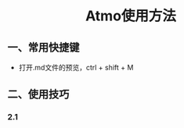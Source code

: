 <h1 align="center" color="red" > Atmo使用方法</h1>

## 一、常用快捷键
* 打开.md文件的预览，ctrl + shift + M

## 二、使用技巧
### 2.1
